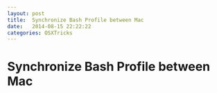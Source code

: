 ```yaml
---
layout: post
title:  Synchronize Bash Profile between Mac
date:   2014-08-15 22:22:22
categories: OSXTricks
---
```


# Synchronize Bash Profile between Mac

